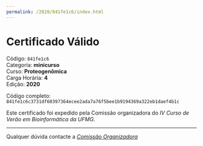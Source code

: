 ```yaml
---
permalink: /2020/841fe1c6/index.html
---
```


# Certificado Válido

Código: `841fe1c6`<br>
Categoria: **minicurso**<br>
Curso: **Proteogenômica**<br>
Carga Horária: **4**<br>
Edição: **2020**<br>


Código completo: `841fe1c6c3731df60397364ecee2ada7a76f5bee1b9194369a322eb1daef4b1c`


Este certificado foi expedido pela Comissão organizadora do *IV Curso de Verão em Bioinformática da UFMG*.

----

Qualquer dúvida contacte a [_Comissão Organizadora_](<mailto:cursobioinfoufmg@gmail.com$subject=[Certificados]>)


